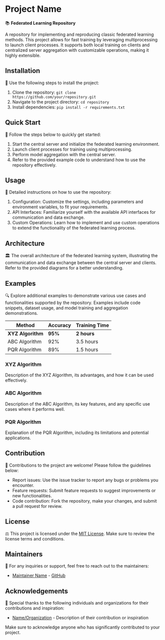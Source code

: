 # Project Name

📚 **Federated Learning Repository**

A repository for implementing and reproducing classic federated learning methods. This project allows for fast training by leveraging multiprocessing to launch client processes. It supports both local training on clients and centralized server aggregation with customizable operations, making it highly extensible.

## Installation

🔧 Use the following steps to install the project:

1. Clone the repository: `git clone https://github.com/your/repository.git`
2. Navigate to the project directory: `cd repository`
3. Install dependencies: `pip install -r requirements.txt`

## Quick Start

🚀 Follow the steps below to quickly get started:

1. Start the central server and initialize the federated learning environment.
2. Launch client processes for training using multiprocessing.
3. Perform model aggregation with the central server.
4. Refer to the provided example code to understand how to use the repository effectively.

## Usage

📘 Detailed instructions on how to use the repository:

1. Configuration: Customize the settings, including parameters and environment variables, to fit your requirements.
2. API Interfaces: Familiarize yourself with the available API interfaces for communication and data exchange.
3. Custom Operations: Learn how to implement and use custom operations to extend the functionality of the federated learning process.

## Architecture

🏛️ The overall architecture of the federated learning system, illustrating the communication and data exchange between the central server and clients. Refer to the provided diagrams for a better understanding.

## Examples

🔍 Explore additional examples to demonstrate various use cases and functionalities supported by the repository. Examples include code snippets, dataset usage, and model training and aggregation demonstrations.

| Method          | Accuracy | Training Time |
|-----------------|----------|---------------|
| **XYZ Algorithm** | **95%**  | **2 hours**   |
| ABC Algorithm   | 92%      | 3.5 hours     |
| PQR Algorithm   | 89%      | 1.5 hours     |

### XYZ Algorithm

Description of the XYZ Algorithm, its advantages, and how it can be used effectively.

### ABC Algorithm

Description of the ABC Algorithm, its key features, and any specific use cases where it performs well.

### PQR Algorithm

Explanation of the PQR Algorithm, including its limitations and potential applications.

## Contribution

🤝 Contributions to the project are welcome! Please follow the guidelines below:

- Report issues: Use the issue tracker to report any bugs or problems you encounter.
- Feature requests: Submit feature requests to suggest improvements or new functionalities.
- Code contribution: Fork the repository, make your changes, and submit a pull request for review.

## License

⚖️ This project is licensed under the [MIT License](LICENSE.md). Make sure to review the license terms and conditions.

## Maintainers

👥 For any inquiries or support, feel free to reach out to the maintainers:

- [Maintainer Name](mailto:maintainer@example.com) - [GitHub](https://github.com/maintainer)

## Acknowledgements

🙏 Special thanks to the following individuals and organizations for their contributions and inspiration:

- [Name/Organization](https://github.com/example) - Description of their contribution or inspiration

Make sure to acknowledge anyone who has significantly contributed to your project.